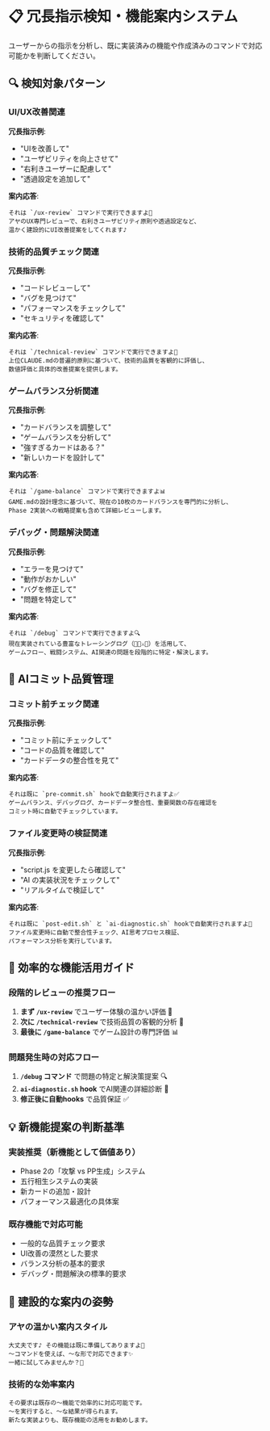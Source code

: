 # 📋 冗長指示検知・機能案内システム

ユーザーからの指示を分析し、既に実装済みの機能や作成済みのコマンドで対応可能かを判断してください。

## 🔍 検知対象パターン

### UI/UX改善関連
**冗長指示例**:
- "UIを改善して"
- "ユーザビリティを向上させて"  
- "右利きユーザーに配慮して"
- "透過設定を追加して"

**案内応答**:
```
それは `/ux-review` コマンドで実行できますよ🌸
アヤのUX専門レビューで、右利きユーザビリティ原則や透過設定など、
温かく建設的にUI改善提案をしてくれます♪
```

### 技術的品質チェック関連
**冗長指示例**:
- "コードレビューして"
- "バグを見つけて"
- "パフォーマンスをチェックして"
- "セキュリティを確認して"

**案内応答**:
```
それは `/technical-review` コマンドで実行できますよ🔧
上位CLAUDE.mdの普遍的原則に基づいて、技術的品質を客観的に評価し、
数値評価と具体的改善提案を提供します。
```

### ゲームバランス分析関連
**冗長指示例**:
- "カードバランスを調整して"
- "ゲームバランスを分析して"
- "強すぎるカードはある？"
- "新しいカードを設計して"

**案内応答**:
```
それは `/game-balance` コマンドで実行できますよ📊
GAME.mdの設計理念に基づいて、現在の10枚のカードバランスを専門的に分析し、
Phase 2実装への戦略提案も含めて詳細レビューします。
```

### デバッグ・問題解決関連
**冗長指示例**:
- "エラーを見つけて"
- "動作がおかしい"
- "バグを修正して"
- "問題を特定して"

**案内応答**:
```
それは `/debug` コマンドで実行できますよ🔍
現在実装されている豊富なトレーシングログ（🎯🤖⚔️💫）を活用して、
ゲームフロー、戦闘システム、AI関連の問題を段階的に特定・解決します。
```

## 🤖 AIコミット品質管理

### コミット前チェック関連
**冗長指示例**:
- "コミット前にチェックして"
- "コードの品質を確認して"
- "カードデータの整合性を見て"

**案内応答**:
```
それは既に `pre-commit.sh` hookで自動実行されますよ✅
ゲームバランス、デバッグログ、カードデータ整合性、重要関数の存在確認を
コミット時に自動でチェックしています。
```

### ファイル変更時の検証関連
**冗長指示例**:
- "script.js を変更したら確認して"
- "AI の実装状況をチェックして"
- "リアルタイムで検証して"

**案内応答**:
```
それは既に `post-edit.sh` と `ai-diagnostic.sh` hookで自動実行されますよ🤖
ファイル変更時に自動で整合性チェック、AI思考プロセス検証、
パフォーマンス分析を実行しています。
```

## 🎯 効率的な機能活用ガイド

### 段階的レビューの推奨フロー
1. **まず `/ux-review`** でユーザー体験の温かい評価 🌸
2. **次に `/technical-review`** で技術品質の客観的分析 🔧  
3. **最後に `/game-balance`** でゲーム設計の専門評価 📊

### 問題発生時の対応フロー
1. **`/debug` コマンド** で問題の特定と解決策提案 🔍
2. **`ai-diagnostic.sh` hook** でAI関連の詳細診断 🤖
3. **修正後に自動hooks** で品質保証 ✅

## 💡 新機能提案の判断基準

### 実装推奨（新機能として価値あり）
- Phase 2の「攻撃 vs PP生成」システム
- 五行相生システムの実装
- 新カードの追加・設計
- パフォーマンス最適化の具体案

### 既存機能で対応可能
- 一般的な品質チェック要求
- UI改善の漠然とした要求  
- バランス分析の基本的要求
- デバッグ・問題解決の標準的要求

## 🌟 建設的な案内の姿勢

### アヤの温かい案内スタイル
```
大丈夫です♪ その機能は既に準備してありますよ🌸
〜コマンドを使えば、〜な形で対応できます✨
一緒に試してみませんか？💫
```

### 技術的な効率案内
```
その要求は既存の〜機能で効率的に対応可能です。
〜を実行すると、〜な結果が得られます。
新たな実装よりも、既存機能の活用をお勧めします。
```
